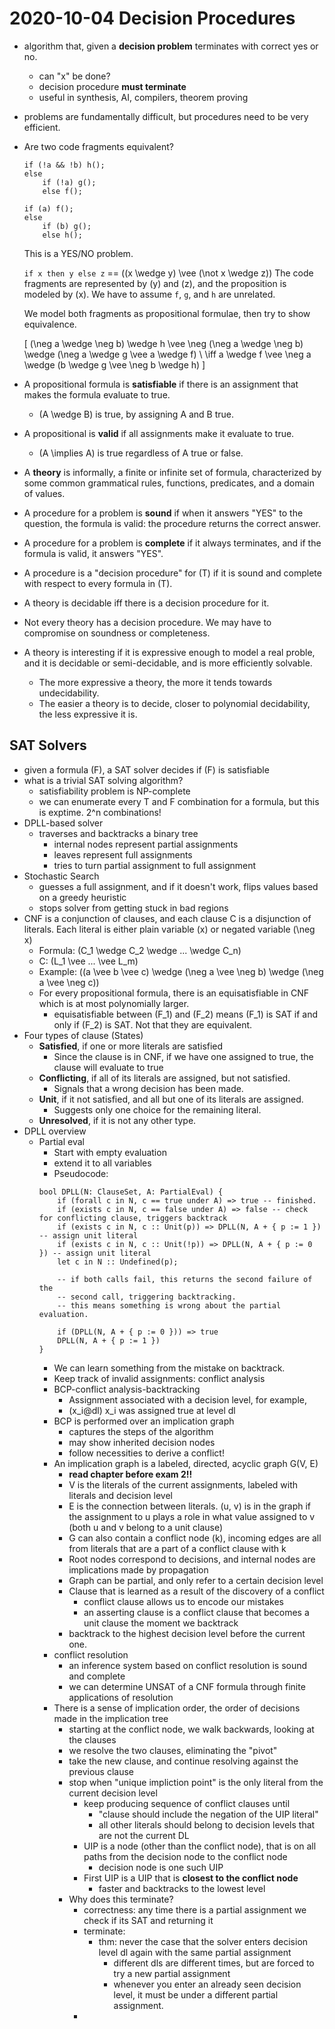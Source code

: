 # 2020-10-04 Decision Procedures

* algorithm that, given a **decision problem** terminates with correct yes or no.
  * can "x" be done?
  * decision procedure **must terminate** 
  * useful in synthesis, AI, compilers, theorem proving
* problems are fundamentally difficult, but procedures need to be very efficient.
* Are two code fragments equivalent?

    ```
    if (!a && !b) h();
    else 
        if (!a) g();
        else f();
    ```

    ```
    if (a) f();
    else 
        if (b) g();
        else h();
    ```

    This is a YES/NO problem.

    `if x then y else z` == \((x \wedge y) \vee (\not x \wedge z)\)
    The code fragments are represented by \(y\) and \(z\), and the proposition is modeled by \(x\). We have to assume `f`, `g`, and `h` are unrelated.

    We model both fragments as propositional formulae, then try to show equivalence.

    \[
        (\neg a \wedge \neg b) \wedge h \vee \neg (\neg a \wedge \neg b) \wedge (\neg a \wedge g \vee a \wedge f) \\ \iff a \wedge f \vee \neg a \wedge (b \wedge g \vee \neg b \wedge h)
    \]

* A propositional formula is **satisfiable** if there is an assignment that makes the formula evaluate to true.
  * \(A \wedge B\) is true, by assigning A and B true.
* A propositional is **valid** if all assignments make it evaluate to true.
  * \(A \implies A\) is true regardless of A true or false.
* A **theory** is informally, a finite or infinite set of formula, characterized by some common grammatical rules, functions, predicates, and a domain of values.
* A procedure for a problem is **sound** if when it answers "YES" to the question, the formula is valid: the procedure returns the correct answer.
* A procedure for a problem is **complete** if it always terminates, and if the formula is valid, it answers "YES".
* A procedure is a "decision procedure" for \(T\) if it is sound and complete with respect to every formula in \(T\).
* A theory is decidable iff there is a decision procedure for it.
* Not every theory has a decision procedure. We may have to compromise on soundness or completeness.
* A theory is interesting if it is expressive enough to model a real proble, and it is decidable or semi-decidable, and is more efficiently solvable.
  * The more expressive a theory, the more it tends towards undecidability.
  * The easier a theory is to decide, closer to polynomial decidability, the less expressive it is.

## SAT Solvers
* given a formula \(F\), a SAT solver decides if \(F\) is satisfiable
* what is a trivial SAT solving algorithm?
  * satisfiability problem is NP-complete
  * we can enumerate every T and F combination for a formula, but this is exptime. 2^n combinations!
* DPLL-based solver
  * traverses and backtracks a binary tree
    * internal nodes represent partial assignments
    * leaves represent full assignments
    * tries to turn partial assignment to full assignment
* Stochastic Search
  * guesses a full assignment, and if it doesn't work, flips values based on a greedy heuristic
  * stops solver from getting stuck in bad regions
* CNF is a conjunction of clauses, and each clause C is a disjunction of literals. Each literal is either plain variable \(x\) or negated variable \(\neg x\)
  * Formula: \(C_1 \wedge C_2 \wedge ... \wedge C_n\)
  * C: \(L_1 \vee ... \vee L_m\)
  * Example: \((a \vee b \vee c) \wedge (\neg a \vee \neg b) \wedge (\neg a \vee \neg c)\)
  * For every propositional formula, there is an equisatisfiable in CNF which is at most polynomially larger.
    * equisatisfiable between \(F_1\) and \(F_2\) means \(F_1\) is SAT if and only if \(F_2\) is SAT. Not that they are equivalent.
* Four types of clause (States)
  * **Satisfied**, if one or more literals are satisfied
    * Since the clause is in CNF, if we have one assigned to true, the clause will evaluate to true
  * **Conflicting**, if all of its literals are assigned, but not satisfied. 
    * Signals that a wrong decision has been made.
  * **Unit**, if it not satisfied, and all but one of its literals are assigned. 
    * Suggests only one choice for the remaining literal.
  * **Unresolved**, if it is not any other type.
* DPLL overview
  * Partial eval
    * Start with empty evaluation
    * extend it to all variables
    * Pseudocode: 
    ```
    bool DPLL(N: ClauseSet, A: PartialEval) {
        if (forall c in N, c == true under A) => true -- finished.
        if (exists c in N, c == false under A) => false -- check for conflicting clause, triggers backtrack
        if (exists c in N, c :: Unit(p)) => DPLL(N, A + { p := 1 }) -- assign unit literal
        if (exists c in N, c :: Unit(!p)) => DPLL(N, A + { p := 0 }) -- assign unit literal
        let c in N :: Undefined(p);

        -- if both calls fail, this returns the second failure of the 
        -- second call, triggering backtracking. 
        -- this means something is wrong about the partial evaluation.

        if (DPLL(N, A + { p := 0 })) => true 
        DPLL(N, A + { p := 1 })
    }
    ```
    * We can learn something from the mistake on backtrack. 
    * Keep track of invalid assignments: conflict analysis
    * BCP-conflict analysis-backtracking
      * Assignment associated with a decision level, for example, 
      * \(x_i@dl\) x_i was assigned true at level dl
    * BCP is performed over an implication graph
      * captures the steps of the algorithm
      * may show inherited decision nodes
      * follow necessities to derive a conflict!
    * An implication graph is a labeled, directed, acyclic graph G(V, E)
      * **read chapter before exam 2!!**
      * V is the literals of the current assignments, labeled with literals and decision level
      * E is the connection between literals. (u, v) is in the graph if the assignment to u plays a role in what value assigned to v (both u and v belong to a unit clause)
      * G can also contain a conflict node \(k\), incoming edges are all from literals that are a part of a conflict clause with k
      * Root nodes correspond to decisions, and internal nodes are implications made by propagation
      * Graph can be partial, and only refer to a certain decision level
      * Clause that is learned as a result of the discovery of a conflict
        * conflict clause allows us to encode our mistakes
        * an asserting clause is a conflict clause that becomes a unit clause the moment we backtrack
      * backtrack to the highest decision level before the current one.
    * conflict resolution 
      * an inference system based on conflict resolution is sound and complete
      * we can determine UNSAT of a CNF formula through finite applications of resolution
    * There is a sense of implication order, the order of decisions made in the implication tree
      * starting at the conflict node, we walk backwards, looking at the clauses
      * we resolve the two clauses, eliminating the "pivot"
      * take the new clause, and continue resolving against the previous clause
      * stop when "unique impliction point" is the only literal from the current decision level
        * keep producing sequence of conflict clauses until 
          * "clause should include the negation of the UIP literal"
          * all other literals should belong to decision levels that are not the current DL
        * UIP is a node (other than the conflict node), that is on all paths from the decision node to the conflict node
          * decision node is one such UIP
        * First UIP is a UIP that is **closest to the conflict node**
          * faster and backtracks to the lowest level
      * Why does this terminate?
        * correctness: any time there is a partial assignment we check if its SAT and returning it
        * terminate: 
          * thm: never the case that the solver enters decision level dl again with the same partial assignment
            * different dls are different times, but are forced to try a new partial assignment
            * whenever you enter an already seen decision level, it must be under a different partial assignment.
        * 